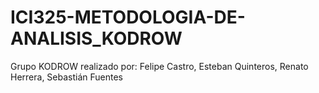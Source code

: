# ICI325-METODOLOGIA-DE-ANALISIS_KODROW
Grupo KODROW realizado por: Felipe Castro, Esteban Quinteros, Renato Herrera, Sebastián Fuentes
